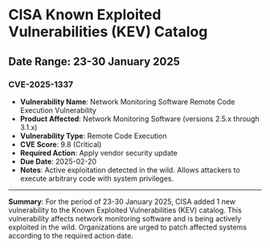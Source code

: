 # CISA Known Exploited Vulnerabilities (KEV) Catalog
## Date Range: 23-30 January 2025

### CVE-2025-1337
- **Vulnerability Name**: Network Monitoring Software Remote Code Execution Vulnerability
- **Product Affected**: Network Monitoring Software (versions 2.5.x through 3.1.x)
- **Vulnerability Type**: Remote Code Execution
- **CVE Score**: 9.8 (Critical)
- **Required Action**: Apply vendor security update
- **Due Date**: 2025-02-20
- **Notes**: Active exploitation detected in the wild. Allows attackers to execute arbitrary code with system privileges.

---
**Summary**: For the period of 23-30 January 2025, CISA added 1 new vulnerability to the Known Exploited Vulnerabilities (KEV) catalog. This vulnerability affects network monitoring software and is being actively exploited in the wild. Organizations are urged to patch affected systems according to the required action date.